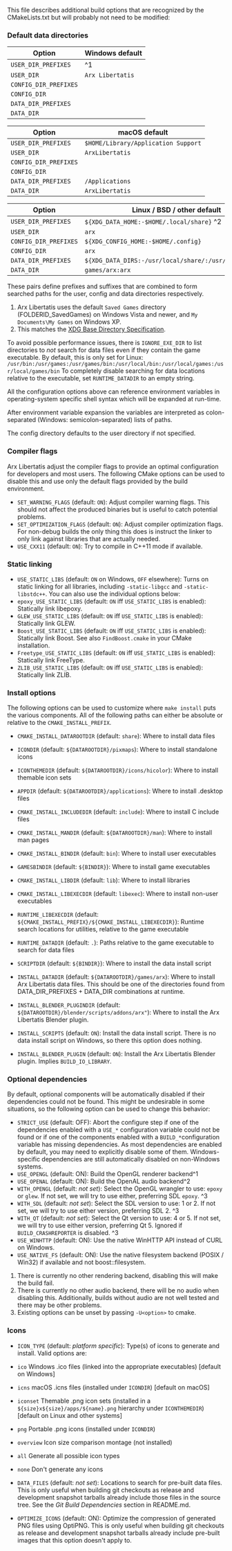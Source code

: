 
This file describes additional build options that are recognized by the CMakeLists.txt but will probably not need to be modified:

### Default data directories

| Option                | Windows default                                        |
|---------------------- | ------------------------------------------------------ |
| `USER_DIR_PREFIXES`   | ^1                                                     |
| `USER_DIR`            | `Arx Libertatis`                                       |
| `CONFIG_DIR_PREFIXES` |                                                        |
| `CONFIG_DIR`          |                                                        |
| `DATA_DIR_PREFIXES`   |                                                        |
| `DATA_DIR`            |                                                        |

| Option                | macOS default                                            |
|---------------------- | ------------------------------------------------------ |
| `USER_DIR_PREFIXES`   | `$HOME/Library/Application Support`                    |
| `USER_DIR`            | `ArxLibertatis`                                        |
| `CONFIG_DIR_PREFIXES` |                                                        |
| `CONFIG_DIR`          |                                                        |
| `DATA_DIR_PREFIXES`   | `/Applications`                                        |
| `DATA_DIR`            | `ArxLibertatis`                                        |

| Option                |  Linux / BSD / other default                           |
|---------------------- | ------------------------------------------------------ |
| `USER_DIR_PREFIXES`   | `${XDG_DATA_HOME:-$HOME/.local/share}` ^2              |
| `USER_DIR`            | `arx`                                                  |
| `CONFIG_DIR_PREFIXES` | `${XDG_CONFIG_HOME:-$HOME/.config}`                    |
| `CONFIG_DIR`          | `arx`                                                  |
| `DATA_DIR_PREFIXES`   | `${XDG_DATA_DIRS:-/usr/local/share/:/usr/share/}:/opt` |
| `DATA_DIR`            | `games/arx:arx`                                        |

These pairs define prefixes and suffixes that are combined to form searched paths for the user, config and data directories respectively.

1. Arx Libertatis uses the default `Saved Games` directory (FOLDERID_SavedGames) on Windows Vista and newer, and `My Documents\My Games` on Windows XP.
2. This matches the [XDG Base Directory Specification](http://standards.freedesktop.org/basedir-spec/basedir-spec-latest.html).

To avoid possible performance issues, there is `IGNORE_EXE_DIR` to list directories to *not* search for data files even if they contain the game executable. By default, this is only set for Linux: `/usr/bin:/usr/games:/usr/games/bin:/usr/local/bin:/usr/local/games:/usr/local/games/bin`
To completely disable searching for data locations relative to the executable, set `RUNTIME_DATADIR` to an empty string.

All the configuration options above can reference environment variables in operating-system specific shell syntax which will be expanded at run-time.

After environment variable expansion the variables are interpreted as colon-separated (Windows: semicolon-separated) lists of paths.

The config directory defaults to the user directory if not specified.

### Compiler flags

Arx Libertatis adjust the compiler flags to provide an optimal configuration for developers and most users. The following CMake options can be used to disable this and use only the default flags provided by the build environment.

* `SET_WARNING_FLAGS` (default: `ON`): Adjust compiler warning flags. This should not affect the produced binaries but is useful to catch potential problems.
* `SET_OPTIMIZATION_FLAGS` (default: `ON`): Adjust compiler optimization flags. For non-debug builds the only thing this does is instruct the linker to only link against libraries that are actually needed.
* `USE_CXX11` (default: `ON`): Try to compile in C++11 mode if available.

### Static linking

* `USE_STATIC_LIBS` (default: `ON` on Windows, `OFF` elsewhere): Turns on static linking for all libraries, including `-static-libgcc` and `-static-libstdc++`. You can also use the individual options below:
* `epoxy_USE_STATIC_LIBS` (default: `ON` iff `USE_STATIC_LIBS` is enabled): Statically link libepoxy.
* `GLEW_USE_STATIC_LIBS` (default: `ON` iff `USE_STATIC_LIBS` is enabled): Statically link GLEW.
* `Boost_USE_STATIC_LIBS` (default: `ON` iff `USE_STATIC_LIBS` is enabled): Statically link Boost. See also `FindBoost.cmake` in your CMake installation.
* `Freetype_USE_STATIC_LIBS` (default: `ON` iff `USE_STATIC_LIBS` is enabled): Statically link FreeType.
* `ZLIB_USE_STATIC_LIBS` (default: `ON` iff `USE_STATIC_LIBS` is enabled): Statically link ZLIB.

### Install options

The following options can be used to customize where `make install` puts the various components. All of the following paths can either be absolute or relative to the `CMAKE_INSTALL_PREFIX`.

* `CMAKE_INSTALL_DATAROOTDIR` (default: `share`): Where to install data files
* `ICONDIR` (default: `${DATAROOTDIR}/pixmaps`): Where to install standalone icons
* `ICONTHEMEDIR` (default: `${DATAROOTDIR}/icons/hicolor`): Where to install themable icon sets
* `APPDIR` (default: `${DATAROOTDIR}/applications`): Where to install .desktop files
* `CMAKE_INSTALL_INCLUDEDIR` (default: `include`): Where to install C include files
* `CMAKE_INSTALL_MANDIR` (default: `${DATAROOTDIR}/man`): Where to install man pages
* `CMAKE_INSTALL_BINDIR` (default: `bin`): Where to install user executables
* `GAMESBINDIR` (default: `${BINDIR}`): Where to install game executables
* `CMAKE_INSTALL_LIBDIR` (default: `lib`): Where to install libraries
* `CMAKE_INSTALL_LIBEXECDIR` (default: `libexec`): Where to install non-user executables
* `RUNTIME_LIBEXECDIR` (default: `${CMAKE_INSTALL_PREFIX}/${CMAKE_INSTALL_LIBEXECDIR}`): Runtime search locations for utilities, relative to the game executable
* `RUNTIME_DATADIR` (default: `.`): Paths relative to the game executable to search for data files
* `SCRIPTDIR` (default: `${BINDIR}`): Where to install the data install script
* `INSTALL_DATADIR` (default: `${DATAROOTDIR}/games/arx`): Where to install Arx Libertatis data files. This should be one of the directories found from DATA_DIR_PREFIXES + DATA_DIR combinations at runtime.
* `INSTALL_BLENDER_PLUGINDIR` (default: `${DATAROOTDIR}/blender/scripts/addons/arx"`): Where to install the Arx Libertatis Blender plugin.

* `INSTALL_SCRIPTS` (default: `ON`): Install the data install script. There is no data install script on Windows, so there this option does nothing.
* `INSTALL_BLENDER_PLUGIN` (default: `ON`): Install the Arx Libertatis Blender plugin. Implies `BUILD_IO_LIBRARY`.

### Optional dependencies

By default, optional components will be automatically disabled if their dependencies could not be found. This might be undesirable in some situations, so the following option can be used to change this behavior:

* `STRICT_USE` (default: OFF): Abort the configure step if one of the dependencies enabled with a `USE_*` configuration variable could not be found or if one of the components enabled with a `BUILD_*`configuration variable has missing dependencies. As most dependencies are enabled by default, you may need to explicitly disable some of them. Windows-specific dependencies are still automatically disabled on non-Windows systems.
* `USE_OPENGL` (default: ON): Build the OpenGL renderer backend^1
* `USE_OPENAL` (default: ON): Build the OpenAL audio backend^2
* `WITH_OPENGL` (default: *not set*): Select the OpenGL wrangler to use: `epoxy` or `glew`. If not set, we will try to use either, preferring SDL `epoxy`. ^3
* `WITH_SDL` (default: *not set*): Select the SDL version to use: 1 or 2. If not set, we will try to use either version, preferring SDL 2. ^3
* `WITH_QT` (default: *not set*): Select the Qt version to use: 4 or 5. If not set, we will try to use either version, preferring Qt 5. Ignored if `BUILD_CRASHREPORTER` is disabled. ^3
* `USE_WINHTTP` (default: ON): Use the native WinHTTP API instead of CURL on Windows.
* `USE_NATIVE_FS` (default: ON): Use the native filesystem backend (POSIX / Win32) if available and not boost::filesystem.

1. There is currently no other rendering backend, disabling this will make the build fail.
2. There is currently no other audio backend, there will be no audio when disabling this. Additionally, builds without audio are not well tested and there may be other problems.
3. Existing options can be unset by passing `-U<option>` to cmake.

### Icons

* `ICON_TYPE` (default: *platform specific*): Type(s) of icons to generate and install. Valid options are:
 * `ico` Windows .ico files (linked into the appropriate executables) [default on Windows]
 * `icns` macOS .icns files (installed under `ICONDIR`) [default on macOS]
 * `iconset` Themable .png icon sets (installed in a `${size}x${size}/apps/${name}.png` hierarchy under `ICONTHEMEDIR`) [default on Linux and other systems]
 * `png` Portable .png  icons (installed under `ICONDIR`)
 * `overview` Icon size comparison montage (not installed)
 * `all` Generate all possible icon types
 * `none` Don't generate any icons

* `DATA_FILES` (default: *not set*): Locations to search for pre-built data files. This is only useful when building git checkouts as release and development snapshot tarballs already include those files in the source tree. See the *Git Build Dependencies* section in README.md.
* `OPTIMIZE_ICONS` (default: ON): Optimize the compression of generated PNG files using OptiPNG. This is only useful when building git checkouts as release and development snapshot tarballs already include pre-built images that this option doesn't apply to.
